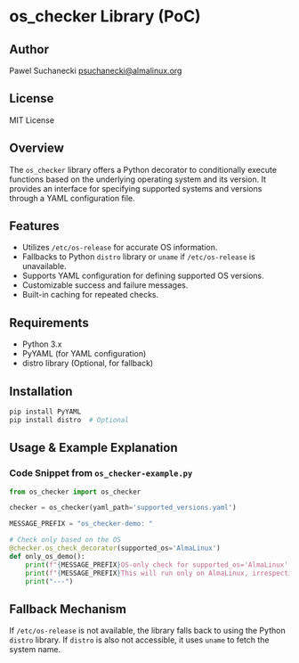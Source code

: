 # os_checker Library (PoC)

## Author
Pawel Suchanecki <psuchanecki@almalinux.org>

## License
MIT License

## Overview
The `os_checker` library offers a Python decorator to conditionally execute functions based on the underlying operating system and its version. It provides an interface for specifying supported systems and versions through a YAML configuration file.

## Features
- Utilizes `/etc/os-release` for accurate OS information.
- Fallbacks to Python `distro` library or `uname` if `/etc/os-release` is unavailable.
- Supports YAML configuration for defining supported OS versions.
- Customizable success and failure messages.
- Built-in caching for repeated checks.

## Requirements
- Python 3.x
- PyYAML (for YAML configuration)
- distro library (Optional, for fallback)

## Installation
```bash
pip install PyYAML
pip install distro  # Optional
```

## Usage & Example Explanation

### Code Snippet from `os_checker-example.py`

```python
from os_checker import os_checker

checker = os_checker(yaml_path='supported_versions.yaml')

MESSAGE_PREFIX = "os_checker-demo: "

# Check only based on the OS
@checker.os_check_decorator(supported_os='AlmaLinux')
def only_os_demo():
    print(f"{MESSAGE_PREFIX}OS-only check for supported_os='AlmaLinux'.")
    print(f"{MESSAGE_PREFIX}This will run only on AlmaLinux, irrespective of the version.")
    print("---")

```

## Fallback Mechanism

If `/etc/os-release` is not available, the library falls back to using the Python `distro` library. If `distro` is also not accessible, it uses `uname` to fetch the system name.


